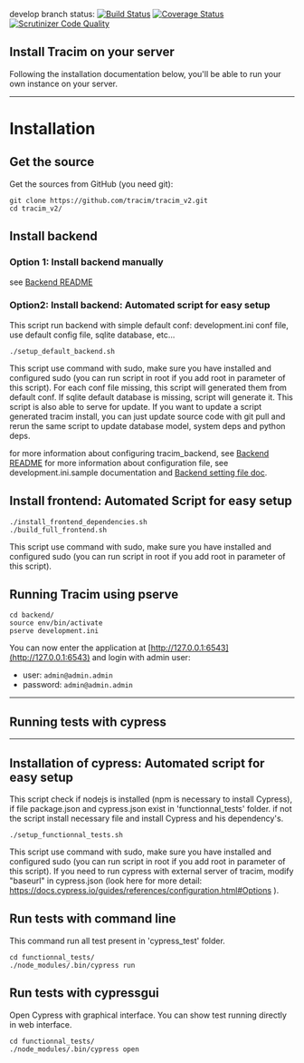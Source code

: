 develop branch status:
[![Build Status](https://travis-ci.org/tracim/tracim_v2.svg?branch=develop)](https://travis-ci.org/tracim/tracim_v2)
[![Coverage Status](https://coveralls.io/repos/github/tracim/tracim_v2/badge.svg?branch=develop)](https://coveralls.io/github/tracim/tracim_v2?branch=develop)
[![Scrutinizer Code Quality](https://scrutinizer-ci.com/g/tracim/tracim_v2/badges/quality-score.png?b=develop)](https://scrutinizer-ci.com/g/tracim/tracim_v2/?branch=develop)


## Install Tracim on your server ##

Following the installation documentation below, you'll be able to run your own instance on your server.

----

# Installation #

## Get the source ##

Get the sources from GitHub (you need git):

    git clone https://github.com/tracim/tracim_v2.git
    cd tracim_v2/

## Install backend
### Option 1: Install backend manually ###

see [Backend README](backend/README.md)

### Option2: Install backend: Automated script for easy setup ###

This script run backend with simple default conf: development.ini conf file, use
default config file, sqlite database, etc...

    ./setup_default_backend.sh

This script use command with sudo, make sure you have installed and configured sudo (you can run script in root if you add root in parameter of this script).
For each conf file missing, this script will generated them from default conf.
If sqlite default database is missing, script will generate it.
This script is also able to serve for update. If you want to update a script
generated tracim install, you can just update source code with git pull and
rerun the same script to update database model, system deps and python deps.

for more information about configuring tracim_backend, see [Backend README](backend/README.md)
for more information about configuration file, see development.ini.sample documentation
and [Backend setting file doc](backend/doc/setting.md).


## Install frontend: Automated Script for easy setup ##

    ./install_frontend_dependencies.sh
    ./build_full_frontend.sh

This script use command with sudo, make sure you have installed and configured sudo (you can run script in root if you add root in parameter of this script).

## Running Tracim using pserve ##

    cd backend/
    source env/bin/activate
    pserve development.ini

You can now enter the application at
[http://127.0.0.1:6543](http://127.0.0.1:6543) and login with admin user:

 * user: `admin@admin.admin`
 * password: `admin@admin.admin`

----

## Running tests with cypress ##

----

## Installation of cypress: Automated script for easy setup ##

This script check if nodejs is installed (npm is necessary to install Cypress), if file package.json and cypress.json exist in 'functionnal_tests' folder. if not the script install necessary file and install Cypress and his dependency's.

    ./setup_functionnal_tests.sh

This script use command with sudo, make sure you have installed and configured sudo (you can run script in root if you add root in parameter of this script).
If you need to run cypress with external server of tracim, modify "baseurl" in cypress.json (look here for more detail: https://docs.cypress.io/guides/references/configuration.html#Options ).

## Run tests with command line ##

This command run all test present in 'cypress_test' folder.

    cd functionnal_tests/
    ./node_modules/.bin/cypress run

## Run tests with cypressgui ##

Open Cypress with graphical interface. You can show test running directly in web interface.

    cd functionnal_tests/
    ./node_modules/.bin/cypress open


